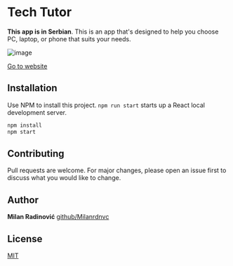 

# Tech Tutor

**This app is in Serbian**. This is an app that's designed to help you choose PC, laptop, or phone that suits your needs.

![image](https://user-images.githubusercontent.com/61325920/120071543-2d22a180-c090-11eb-97eb-c00c981f234d.png)

[Go to website](https://techtutorr.netlify.app/)

## Installation

Use NPM to install this project. `npm run start` starts up a React local development server.

```bash
npm install
npm start
```

## Contributing
Pull requests are welcome. For major changes, please open an issue first to discuss what you would like to change.

## Author

**Milan Radinović**
[github/Milanrdnvc](https://github.com/Milanrdnvc)


## License
[MIT](https://choosealicense.com/licenses/mit/)
